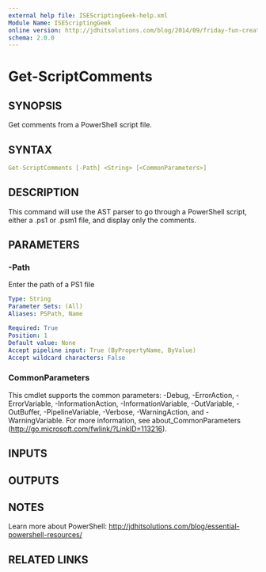 ```yaml
---
external help file: ISEScriptingGeek-help.xml
Module Name: ISEScriptingGeek
online version: http://jdhitsolutions.com/blog/2014/09/friday-fun-creating-powershell-scripts-with-powershell
schema: 2.0.0
---
```


# Get-ScriptComments

## SYNOPSIS

Get comments from a PowerShell script file.

## SYNTAX

```yaml
Get-ScriptComments [-Path] <String> [<CommonParameters>]
```

## DESCRIPTION

This command will use the AST parser to go through a PowerShell script, either a .ps1 or .psm1 file, and display only the comments.

## PARAMETERS

### -Path

Enter the path of a PS1 file

```yaml
Type: String
Parameter Sets: (All)
Aliases: PSPath, Name

Required: True
Position: 1
Default value: None
Accept pipeline input: True (ByPropertyName, ByValue)
Accept wildcard characters: False
```

### CommonParameters

This cmdlet supports the common parameters: -Debug, -ErrorAction, -ErrorVariable, -InformationAction, -InformationVariable, -OutVariable, -OutBuffer, -PipelineVariable, -Verbose, -WarningAction, and -WarningVariable.
For more information, see about_CommonParameters (http://go.microsoft.com/fwlink/?LinkID=113216).

## INPUTS

## OUTPUTS

## NOTES

Learn more about PowerShell: http://jdhitsolutions.com/blog/essential-powershell-resources/

## RELATED LINKS
